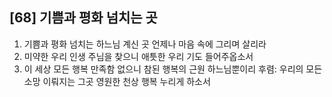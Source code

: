 ## [68] 기쁨과 평화 넘치는 곳

1) 기쁨과 평화 넘치는 하느님 계신 곳 언제나 마음 속에 그리며 살리라
2) 미약한 우리 인생 주님을 찾으니 애틋한 우리 기도 들어주옵소서
3) 이 세상 모든 행복 만족함 없으니 참된 행복의 근원 하느님뿐이리
후렴: 우리의 모든 소망 이뤄지는 그곳 영원한 천상 행복 누리게 하소서
